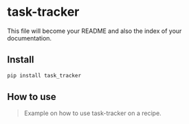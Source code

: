 # task-tracker

<!-- WARNING: THIS FILE WAS AUTOGENERATED! DO NOT EDIT! -->

This file will become your README and also the index of your
documentation.

## Install

``` sh
pip install task_tracker
```

## How to use

> Example on how to use task-tracker on a recipe.

